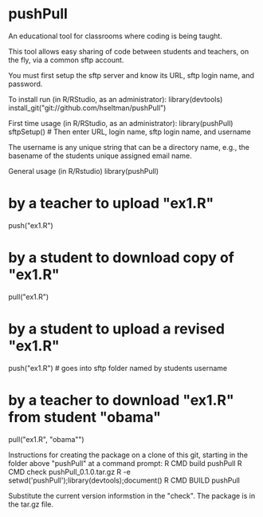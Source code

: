 # pushPull
An educational tool for classrooms where coding is being taught.

This tool allows easy sharing of code between students and teachers, on the fly, via a common sftp account.

You must first setup the sftp server and know its URL, sftp login name,
and password.

To install run (in R/RStudio, as an administrator):
  library(devtools)
  install_git("git://github.com/hseltman/pushPull")

First time usage (in R/RStudio, as an administrator):
  library(pushPull)
  sftpSetup() # Then enter URL, login name, sftp login name, and username

The username is any unique string that can be a directory name, e.g.,
the basename of the students unique assigned email name.

General usage (in R/Rstudio)
  library(pushPull)
  # by a teacher to upload "ex1.R"
  push("ex1.R")
  
  # by a student to download copy of "ex1.R"
  pull("ex1.R")
  
  # by a student to upload a revised "ex1.R"
  push("ex1.R") # goes into sftp folder named by students username
  
  # by a teacher to download "ex1.R" from student "obama"
  pull("ex1.R", "obama"")
  
  
Instructions for creating the package on a clone of this git, starting
in the folder above "pushPull" at a command prompt:
  R CMD build pushPull
  R CMD check pushPull_0.1.0.tar.gz
  R -e setwd('pushPull');library(devtools);document()
  R CMD BUILD pushPull
  
Substitute the current version informstion in the "check".
The package is in the tar.gz file.

  
  